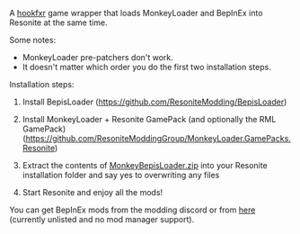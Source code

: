 A [hookfxr](https://github.com/MonkeyModdingTroop/hookfxr) game wrapper that loads MonkeyLoader and BepInEx into Resonite at the same time.

Some notes: 

- MonkeyLoader pre-patchers don't work.
- It doesn't matter which order you do the first two installation steps.

Installation steps:

1. Install BepisLoader (https://github.com/ResoniteModding/BepisLoader)

2. Install MonkeyLoader + Resonite GamePack (and optionally the RML GamePack) (https://github.com/ResoniteModdingGroup/MonkeyLoader.GamePacks.Resonite)

3. Extract the contents of [MonkeyBepisLoader.zip](https://github.com/ResoniteModdingGroup/MonkeyBepisLoader/releases/latest/download/MonkeyBepisLoader.zip) into your Resonite installation folder and say yes to overwriting any files

4. Start Resonite and enjoy all the mods!

You can get BepInEx mods from the modding discord or from [here](https://thunderstore.io/c/resonite/?section=mods) (currently unlisted and no mod manager support).
